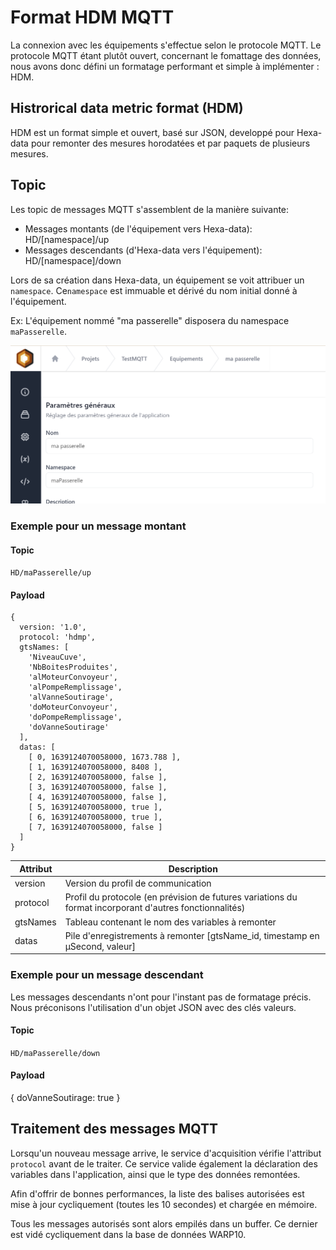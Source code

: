 # Format HDM MQTT

La connexion avec les équipements s'effectue selon le protocole MQTT.
Le protocole MQTT étant plutôt ouvert, concernant le fomattage des données, nous avons donc défini un formatage performant et simple à implémenter : HDM.

## Histrorical data metric format (HDM)

HDM est un format simple et ouvert, basé sur JSON, developpé pour Hexa-data pour remonter des mesures horodatées et par paquets de plusieurs mesures.

## Topic

Les topic de messages MQTT s'assemblent de la manière suivante:

* Messages montants (de l'équipement vers Hexa-data): HD/[namespace]/up
* Messages descendants (d'Hexa-data vers l'équipement): HD/[namespace]/down

Lors de sa création dans Hexa-data, un équipement se voit attribuer un ```namespace```. Ce```namespace``` est immuable et dérivé du nom initial donné à l'équipement.

  Ex: L'équipement nommé "ma passerelle" disposera du namespace ```maPasserelle```.


![namespace](./_medias/namespace.png ':size=50%')

### Exemple pour un message montant

#### Topic

```HD/maPasserelle/up```

#### Payload

```
{
  version: '1.0',
  protocol: 'hdmp',
  gtsNames: [
    'NiveauCuve',
    'NbBoitesProduites',
    'alMoteurConvoyeur',
    'alPompeRemplissage',
    'alVanneSoutirage',
    'doMoteurConvoyeur',
    'doPompeRemplissage',
    'doVanneSoutirage'
  ],
  datas: [
    [ 0, 1639124070058000, 1673.788 ],
    [ 1, 1639124070058000, 8408 ],
    [ 2, 1639124070058000, false ],
    [ 3, 1639124070058000, false ],
    [ 4, 1639124070058000, false ],
    [ 5, 1639124070058000, true ],
    [ 6, 1639124070058000, true ],
    [ 7, 1639124070058000, false ]
  ]
}
```

|  Attribut         |  Description                                                                                             |
|-------------------|----------------------------------------------------------------------------------------------------------|
| version           | Version du profil de communication                                                                       |
| protocol          | Profil du protocole (en prévision de futures variations du format incorporant d'autres fonctionnalités)  |
| gtsNames          | Tableau contenant le nom des variables à remonter                                                        |
| datas             | Pile d'enregistrements à remonter [gtsName_id, timestamp en µSecond, valeur]                             |

### Exemple pour un message descendant

Les messages descendants n'ont pour l'instant pas de formatage précis. Nous préconisons l'utilisation d'un objet JSON avec des clés valeurs. 

#### Topic

```HD/maPasserelle/down```

#### Payload

{
  doVanneSoutirage: true
}


## Traitement des messages MQTT

Lorsqu'un nouveau message arrive, le service d'acquisition vérifie l'attribut ```protocol``` avant de le traiter. Ce service valide également la déclaration des variables dans l'application, ainsi que le type des données remontées.

Afin d'offrir de bonnes performances, la liste des balises autorisées est mise à jour cycliquement (toutes les 10 secondes) et chargée en mémoire.

Tous les messages autorisés sont alors empilés dans un buffer. Ce dernier est vidé cycliquement dans la base de données WARP10.
